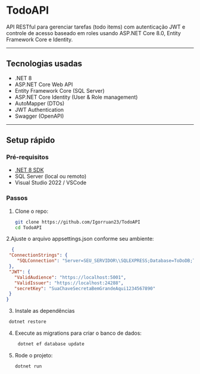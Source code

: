 # TodoAPI

API RESTful para gerenciar tarefas (todo items) com autenticação JWT e controle de acesso baseado em roles usando ASP.NET Core 8.0, Entity Framework Core e Identity.

---

## Tecnologias usadas

- .NET 8  
- ASP.NET Core Web API  
- Entity Framework Core (SQL Server)  
- ASP.NET Core Identity (User & Role management)  
- AutoMapper (DTOs)  
- JWT Authentication  
- Swagger (OpenAPI)  

---

## Setup rápido

### Pré-requisitos

- [.NET 8 SDK](https://dotnet.microsoft.com/en-us/download/dotnet/8.0)  
- SQL Server (local ou remoto)  
- Visual Studio 2022 / VSCode  

### Passos

1. Clone o repo:
   ```bash
   git clone https://github.com/Igorruan23/TodoAPI
   cd TodoAPI
	 ```
2.Ajuste o arquivo appsettings.json conforme seu ambiente:
 ```json
   {
  "ConnectionStrings": {
     "SQLConnection": "Server=SEU_SERVIDOR\\SQLEXPRESS;Database=ToDoDB;Trusted_Connection=True;TrustServerCertificate=true"
  },
  "JWT": {
    "ValidAudience": "https://localhost:5001",
    "ValidIssuer": "https://localhost:24288",
    "secretKey": "SuaChaveSecretaBemGrandeAqui1234567890"
  }
}
   ```
3.  Instale as dependências
   ```bash
	dotnet restore
   ```
4. Execute as migrations para criar o banco de dados:
   ```bash
    dotnet ef database update
    ```
5. Rode o projeto:
   ```bash
   dotnet run
   ```
